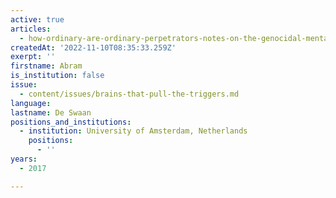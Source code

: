 ```yaml
---
active: true
articles:
  - how-ordinary-are-ordinary-perpetrators-notes-on-the-genocidal-mentality
createdAt: '2022-11-10T08:35:33.259Z'
exerpt: ''
firstname: Abram
is_institution: false
issue:
  - content/issues/brains-that-pull-the-triggers.md
language:
lastname: De Swaan
positions_and_institutions:
  - institution: University of Amsterdam, Netherlands
    positions:
      - ''
years:
  - 2017

---
```

